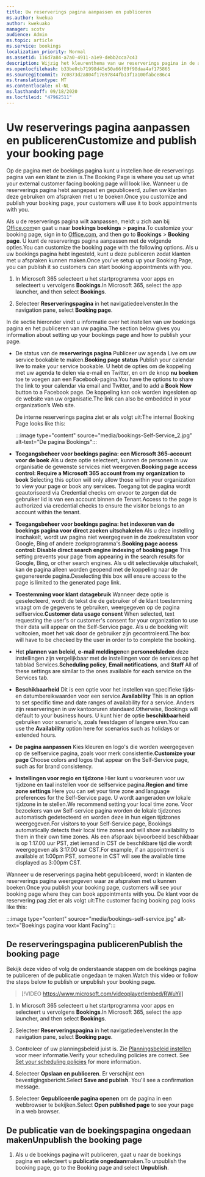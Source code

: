 ```yaml
---
title: Uw reserverings pagina aanpassen en publiceren
ms.author: kwekua
author: kwekuako
manager: scotv
audience: Admin
ms.topic: article
ms.service: bookings
localization_priority: Normal
ms.assetid: 116d7a84-a7a0-4911-a1e9-debb2cca7c43
description: Wijzig het kleurenthema van uw reserverings pagina in de app Microsoft bookings.
ms.openlocfilehash: b33be0cb71998d45e50a66f89f98daa4af175865
ms.sourcegitcommit: 7c0873d2a804f17697844fb13f1a100fabce86c4
ms.translationtype: MT
ms.contentlocale: nl-NL
ms.lasthandoff: 09/18/2020
ms.locfileid: "47962511"
---
```

# <a name="customize-and-publish-your-booking-page"></a><span data-ttu-id="40a59-103">Uw reserverings pagina aanpassen en publiceren</span><span class="sxs-lookup"><span data-stu-id="40a59-103">Customize and publish your booking page</span></span>

<span data-ttu-id="40a59-104">Op de pagina met de boekings pagina kunt u instellen hoe de reserverings pagina van een klant te zien is.</span><span class="sxs-lookup"><span data-stu-id="40a59-104">The Booking Page is where you set up what your external customer facing booking page will look like.</span></span> <span data-ttu-id="40a59-105">Wanneer u de reserverings pagina hebt aangepast en gepubliceerd, zullen uw klanten deze gebruiken om afspraken met u te boeken.</span><span class="sxs-lookup"><span data-stu-id="40a59-105">Once you customize and publish your booking page, your customers will use it to book appointments with you.</span></span>

<span data-ttu-id="40a59-106">Als u de reserverings pagina wilt aanpassen, meldt u zich aan bij [Office.com](https://office.com)en gaat u naar **boekings boekings** \> **pagina**.</span><span class="sxs-lookup"><span data-stu-id="40a59-106">To customize your booking page, sign in to [Office.com](https://office.com), and then go to **Bookings** \> **Booking page**.</span></span> <span data-ttu-id="40a59-107">U kunt de reserverings pagina aanpassen met de volgende opties.</span><span class="sxs-lookup"><span data-stu-id="40a59-107">You can customize the booking page with the following options.</span></span> <span data-ttu-id="40a59-108">Als u uw boekings pagina hebt ingesteld, kunt u deze publiceren zodat klanten met u afspraken kunnen maken.</span><span class="sxs-lookup"><span data-stu-id="40a59-108">Once you've setup up your Booking Page, you can publish it so customers can start booking appointments with you.</span></span>

1. <span data-ttu-id="40a59-109">In Microsoft 365 selecteert u het startprogramma voor apps en selecteert u vervolgens **Bookings**.</span><span class="sxs-lookup"><span data-stu-id="40a59-109">In Microsoft 365, select the app launcher, and then select **Bookings**.</span></span>

2. <span data-ttu-id="40a59-110">Selecteer **Reserveringspagina** in het navigatiedeelvenster.</span><span class="sxs-lookup"><span data-stu-id="40a59-110">In the navigation pane, select **Booking page**.</span></span>

<span data-ttu-id="40a59-111">In de sectie hieronder vindt u informatie over het instellen van uw boekings pagina en het publiceren van uw pagina.</span><span class="sxs-lookup"><span data-stu-id="40a59-111">The section below gives you information about setting up your bookings page and how to publish your page.</span></span>

- <span data-ttu-id="40a59-112">De status van de **reserverings pagina** Publiceer uw agenda Live om uw service bookable te maken.</span><span class="sxs-lookup"><span data-stu-id="40a59-112">**Booking page status** Publish your calendar live to make your service bookable.</span></span> <span data-ttu-id="40a59-113">U hebt de opties om de koppeling met uw agenda te delen via e-mail en Twitter, en om de knop **nu boeken** toe te voegen aan een Facebook-pagina.</span><span class="sxs-lookup"><span data-stu-id="40a59-113">You have the options to share the link to your calendar via email and Twitter, and to add a **Book Now** button to a Facebook page.</span></span> <span data-ttu-id="40a59-114">De koppeling kan ook worden ingesloten op de website van uw organisatie.</span><span class="sxs-lookup"><span data-stu-id="40a59-114">The link can also be embedded in your organization’s Web site.</span></span>

    <span data-ttu-id="40a59-115">De interne reserverings pagina ziet er als volgt uit:</span><span class="sxs-lookup"><span data-stu-id="40a59-115">The internal Booking Page looks like this:</span></span>

    :::image type="content" source="media/bookings-Self-Service_2.jpg" alt-text="De pagina Bookings":::

- <span data-ttu-id="40a59-117">**Toegangsbeheer voor boekings pagina: een Microsoft 365-account voor de boek**  Als u deze optie selecteert, kunnen de personen in uw organisatie de gewenste services niet weergeven.</span><span class="sxs-lookup"><span data-stu-id="40a59-117">**Booking page access control: Require a Microsoft 365 account from my organization to book**  Selecting this option will only allow those within your organization to view your page or book any services.</span></span> <span data-ttu-id="40a59-118">Toegang tot de pagina wordt geautoriseerd via Credential checks om ervoor te zorgen dat de gebruiker lid is van een account binnen de Tenant.</span><span class="sxs-lookup"><span data-stu-id="40a59-118">Access to the page is authorized via credential checks to ensure the visitor belongs to an account within the tenant.</span></span>

- <span data-ttu-id="40a59-119">**Toegangsbeheer voor boekings pagina: het indexeren van de boekings pagina voor direct zoeken uitschakelen** Als u deze instelling inschakelt, wordt uw pagina niet weergegeven in de zoekresultaten voor Google, Bing of andere zoekprogramma's.</span><span class="sxs-lookup"><span data-stu-id="40a59-119">**Booking page access control: Disable direct search engine indexing of booking page** This setting prevents your page from appearing in the search results for Google, Bing, or other search engines.</span></span> <span data-ttu-id="40a59-120">Als u dit selectievakje uitschakelt, kan de pagina alleen worden geopend met de koppeling naar de gegenereerde pagina.</span><span class="sxs-lookup"><span data-stu-id="40a59-120">Deselecting this box will ensure access to the page is limited to the generated page link.</span></span>

- <span data-ttu-id="40a59-121">**Toestemming voor klant datagebruik** Wanneer deze optie is geselecteerd, wordt de tekst die de gebruiker of de klant toestemming vraagt om de gegevens te gebruiken, weergegeven op de pagina selfservice.</span><span class="sxs-lookup"><span data-stu-id="40a59-121">**Customer data usage consent** When selected, text requesting the user's or customer's consent for your organization to use their data will appear on the Self-Service page.</span></span> <span data-ttu-id="40a59-122">Als u de boeking wilt voltooien, moet het vak door de gebruiker zijn gecontroleerd.</span><span class="sxs-lookup"><span data-stu-id="40a59-122">The box will have to be checked by the user in order to to complete the booking.</span></span>

- <span data-ttu-id="40a59-123">Het **plannen van beleid**, **e-mail meldingen**en **personeelsleden** deze instellingen zijn vergelijkbaar met de instellingen voor de services op het tabblad Services.</span><span class="sxs-lookup"><span data-stu-id="40a59-123">**Scheduling policy**, **Email notifications**, and **Staff** All of these settings are similar to the ones available for each service on the Services tab.</span></span>

- <span data-ttu-id="40a59-124">**Beschikbaarheid** Dit is een optie voor het instellen van specifieke tijds-en datumbereikwaarden voor een service.</span><span class="sxs-lookup"><span data-stu-id="40a59-124">**Availability** This is an option to set specific time and date ranges of availability for a service.</span></span> <span data-ttu-id="40a59-125">Anders zijn reserveringen in uw kantooruren standaard.</span><span class="sxs-lookup"><span data-stu-id="40a59-125">Otherwise, Bookings will default to your business hours.</span></span> <span data-ttu-id="40a59-126">U kunt hier de optie **beschikbaarheid** gebruiken voor scenario's, zoals feestdagen of langere uren.</span><span class="sxs-lookup"><span data-stu-id="40a59-126">You can use the **Availability** option here for scenarios such as holidays or extended hours.</span></span>

- <span data-ttu-id="40a59-127">**De pagina aanpassen** Kies kleuren en logo's die worden weergegeven op de selfservice pagina, zoals voor merk consistentie.</span><span class="sxs-lookup"><span data-stu-id="40a59-127">**Customize your page** Choose colors and logos that appear on the Self-Service page, such as for brand consistency.</span></span>

- <span data-ttu-id="40a59-128">**Instellingen voor regio en tijdzone** Hier kunt u voorkeuren voor uw tijdzone en taal instellen voor de selfservice pagina.</span><span class="sxs-lookup"><span data-stu-id="40a59-128">**Region and time zone settings** Here you can set your time zone and language preferences for the Self-Service page.</span></span> <span data-ttu-id="40a59-129">U wordt aangeraden uw lokale tijdzone in te stellen.</span><span class="sxs-lookup"><span data-stu-id="40a59-129">We recommend setting your local time zone.</span></span> <span data-ttu-id="40a59-130">Voor bezoekers van uw Self-service pagina worden de lokale tijdzones automatisch gedetecteerd en worden deze in hun eigen tijdzones weergegeven.</span><span class="sxs-lookup"><span data-stu-id="40a59-130">For visitors to your Self-Service page, Bookings automatically detects their local time zones and will show availability to them in their own time zones.</span></span> <span data-ttu-id="40a59-131">Als een afspraak bijvoorbeeld beschikbaar is op 1:17.00 uur PST, ziet iemand in CST de beschikbare tijd die wordt weergegeven als 3:17.00 uur CST.</span><span class="sxs-lookup"><span data-stu-id="40a59-131">For example, if an appointment is available at 1:00pm PST, someone in CST will see the available time displayed as 3:00pm CST.</span></span>

<span data-ttu-id="40a59-132">Wanneer u de reserverings pagina hebt gepubliceerd, wordt in klanten de reserverings pagina weergegeven waar ze afspraken met u kunnen boeken.</span><span class="sxs-lookup"><span data-stu-id="40a59-132">Once you publish your booking page, customers will see your booking page where they can book appointments with you.</span></span> <span data-ttu-id="40a59-133">De klant voor de reservering pag ziet er als volgt uit:</span><span class="sxs-lookup"><span data-stu-id="40a59-133">The customer facing booking pag looks like this:</span></span>

:::image type="content" source="media/bookings-self-service.jpg" alt-text="Boekings pagina voor klant Facing":::

## <a name="publish-the-booking-page"></a><span data-ttu-id="40a59-135">De reserveringspagina publiceren</span><span class="sxs-lookup"><span data-stu-id="40a59-135">Publish the booking page</span></span>

<span data-ttu-id="40a59-136">Bekijk deze video of volg de onderstaande stappen om de boekings pagina te publiceren of de publicatie ongedaan te maken.</span><span class="sxs-lookup"><span data-stu-id="40a59-136">Watch this video or follow the steps below to publish or unpublish your booking page.</span></span>

> [!VIDEO https://www.microsoft.com/videoplayer/embed/RWuYil]

1. <span data-ttu-id="40a59-137">In Microsoft 365 selecteert u het startprogramma voor apps en selecteert u vervolgens **Bookings**.</span><span class="sxs-lookup"><span data-stu-id="40a59-137">In Microsoft 365, select the app launcher, and then select **Bookings**.</span></span>

1. <span data-ttu-id="40a59-138">Selecteer **Reserveringspagina** in het navigatiedeelvenster.</span><span class="sxs-lookup"><span data-stu-id="40a59-138">In the navigation pane, select **Booking page**.</span></span>

1. <span data-ttu-id="40a59-p110">Controleer of uw planningsbeleid juist is. Zie [Planningsbeleid instellen](set-scheduling-policies.md) voor meer informatie.</span><span class="sxs-lookup"><span data-stu-id="40a59-p110">Verify your scheduling policies are correct. See [Set your scheduling policies](set-scheduling-policies.md) for more information.</span></span>

1. <span data-ttu-id="40a59-p111">Selecteer **Opslaan en publiceren**. Er verschijnt een bevestigingsbericht.</span><span class="sxs-lookup"><span data-stu-id="40a59-p111">Select **Save and publish**. You'll see a confirmation message.</span></span>

1. <span data-ttu-id="40a59-143">Selecteer **Gepubliceerde pagina openen** om de pagina in een webbrowser te bekijken.</span><span class="sxs-lookup"><span data-stu-id="40a59-143">Select **Open published page** to see your page in a web browser.</span></span>

## <a name="unpublish-the-booking-page"></a><span data-ttu-id="40a59-144">De publicatie van de boekingspagina ongedaan maken</span><span class="sxs-lookup"><span data-stu-id="40a59-144">Unpublish the booking page</span></span>

1. <span data-ttu-id="40a59-145">Als u de boekings pagina wilt publiceren, gaat u naar de boekings pagina en selecteert u **publicatie ongedaan**maken.</span><span class="sxs-lookup"><span data-stu-id="40a59-145">To unpublish the booking page, go to the Booking page and select **Unpublish**.</span></span>

